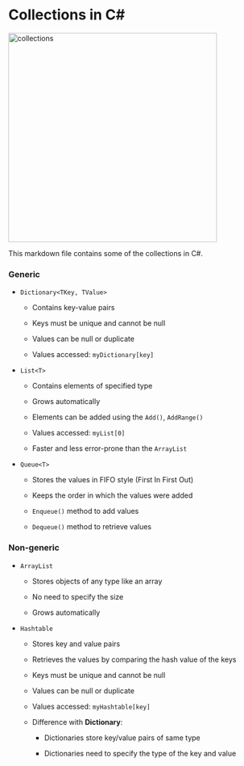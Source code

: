 # Collections in C#

<img title="" src="file:///C:/Users/loeka/Documents/01%20Github/computer-science/programming/C%23/collections.PNG" alt="collections" width="414" data-align="center">

This markdown file contains some of the collections in C#.

### Generic

- `Dictionary<TKey, TValue>`
  
  - Contains key-value pairs
  
  - Keys must be unique and cannot be null
  
  - Values can be null or duplicate
  
  - Values accessed: `myDictionary[key]`

- `List<T>`
  
  - Contains elements of specified type
  
  - Grows automatically
  
  - Elements can be added using the `Add()`,  `AddRange()` 
  
  - Values accessed: `myList[0]`
  
  - Faster and less error-prone than the `ArrayList`

- `Queue<T>`
  
  - Stores the values in FIFO style (First In First Out)
  
  - Keeps the order in which the values were added
  
  - `Enqueue()` method to add values
  
  - `Dequeue()` method to retrieve values

### Non-generic

- `ArrayList`
  
  - Stores objects of any type like an array
  
  - No need to specify the size
  
  - Grows automatically

- `Hashtable`
  
  - Stores key and value pairs
  
  - Retrieves the values by comparing the hash value of the keys
  
  - Keys must be unique and cannot be null
  
  - Values can be null or duplicate
  
  - Values accessed: `myHashtable[key]`
  
  - Difference with **Dictionary**:
    
    - Dictionaries store key/value pairs of same type
    
    - Dictionaries need to specify the type of the key and value


